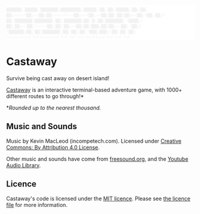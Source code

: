 <p align="center">
  <img width="960" alt="Castaway logo" src="Castaway/logo.svg">
</p>

# Castaway
Survive being cast away on desert island!

[Castaway](https://castaway.joelheath.net) is an interactive terminal-based adventure game, with 1000+ different routes to go through!*

*_Rounded up to the nearest thousand._

## Music and Sounds

Music by Kevin MacLeod (incompetech.com).
Licensed under [Creative Commons: By Attribution 4.0 License](https://www.creativecommons.org/licenses/by/4.0/).

Other music and sounds have come from [freesound.org](https://freesound.org), and the [Youtube Audio Library](https://www.youtube.com/audiolibrary).

## Licence

Castaway's code is licensed under the [MIT licence](https://opensource.org/licenses/MIT). Please see [the licence file](LICENCE.md) for more information.
